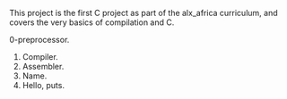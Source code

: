 This project is the first C project as part of the alx_africa curriculum, and covers the very basics of compilation and C.

0-preprocessor.
1. Compiler.
2. Assembler.
3. Name.
4. Hello, puts.
